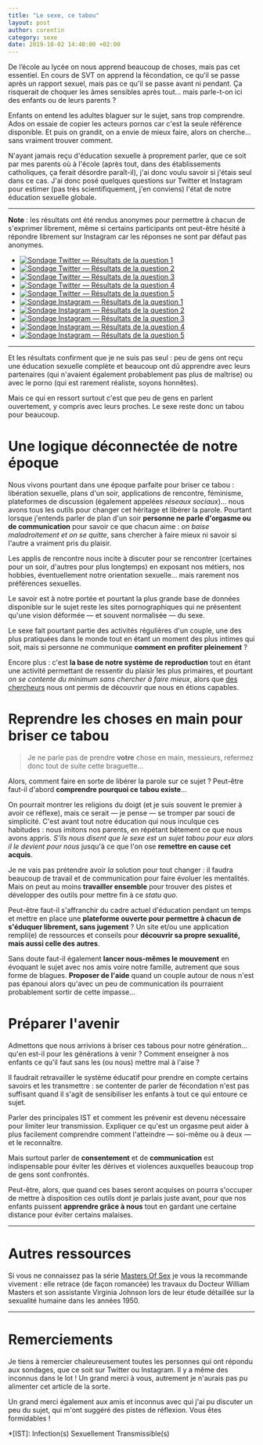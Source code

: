 ```yaml
---
title: "Le sexe, ce tabou"
layout: post
author: corentin
category: sexe
date: 2019-10-02 14:40:00 +02:00
---
```


De l’école au lycée on nous apprend beaucoup de choses, mais pas cet essentiel. En cours de SVT on apprend la fécondation, ce qu’il se passe après un rapport sexuel, mais pas ce qu'il se passe avant ni pendant. Ça risquerait de choquer les âmes sensibles après tout… mais parle-t-on ici des enfants ou de leurs parents ?

Enfants on entend les adultes blaguer sur le sujet, sans trop comprendre. Ados on essaie de copier les acteurs pornos car c'est la seule référence disponible. Et puis on grandit, on a envie de mieux faire, alors on cherche… sans vraiment trouver comment.

N'ayant jamais reçu d'éducation sexuelle à proprement parler, que ce soit par mes parents où à l'école (après tout, dans des établissements catholiques, ça ferait désordre paraît-il), j'ai donc voulu savoir si j'étais seul dans ce cas. J'ai donc posé quelques questions sur Twitter et Instagram pour estimer (pas très scientifiquement, j'en conviens) l'état de notre éducation sexuelle globale.

---

**Note** : les résultats ont été rendus anonymes pour permettre à chacun de s'exprimer librement, même si certains participants ont peut-être hésité à répondre librement sur Instagram car les réponses ne sont par défaut pas anonymes.

<ul class="photos-grid">
	<li><a href="/images/posts/le-sexe-ce-tabou/sondage-twitter-q1.jpg"><img src="/images/posts/le-sexe-ce-tabou/sondage-twitter-q1.jpg" alt="Sondage Twitter — Résultats de la question 1"></a></li>
	<li><a href="/images/posts/le-sexe-ce-tabou/sondage-twitter-q2.jpg"><img src="/images/posts/le-sexe-ce-tabou/sondage-twitter-q2.jpg" alt="Sondage Twitter — Résultats de la question 2"></a></li>
	<li><a href="/images/posts/le-sexe-ce-tabou/sondage-twitter-q3.jpg"><img src="/images/posts/le-sexe-ce-tabou/sondage-twitter-q3.jpg" alt="Sondage Twitter — Résultats de la question 3"></a></li>
	<li><a href="/images/posts/le-sexe-ce-tabou/sondage-twitter-q4.jpg"><img src="/images/posts/le-sexe-ce-tabou/sondage-twitter-q4.jpg" alt="Sondage Twitter — Résultats de la question 4"></a></li>
	<li><a href="/images/posts/le-sexe-ce-tabou/sondage-twitter-q5.jpg"><img src="/images/posts/le-sexe-ce-tabou/sondage-twitter-q5.jpg" alt="Sondage Twitter — Résultats de la question 5"></a></li>
	<li><a href="/images/posts/le-sexe-ce-tabou/sondage-instagram-q1.jpg"><img src="/images/posts/le-sexe-ce-tabou/sondage-instagram-q1.jpg" alt="Sondage Instagram — Résultats de la question 1"></a></li>
	<li><a href="/images/posts/le-sexe-ce-tabou/sondage-instagram-q2.jpg"><img src="/images/posts/le-sexe-ce-tabou/sondage-instagram-q2.jpg" alt="Sondage Instagram — Résultats de la question 2"></a></li>
	<li><a href="/images/posts/le-sexe-ce-tabou/sondage-instagram-q3.jpg"><img src="/images/posts/le-sexe-ce-tabou/sondage-instagram-q3.jpg" alt="Sondage Instagram — Résultats de la question 3"></a></li>
	<li><a href="/images/posts/le-sexe-ce-tabou/sondage-instagram-q4.jpg"><img src="/images/posts/le-sexe-ce-tabou/sondage-instagram-q4.jpg" alt="Sondage Instagram — Résultats de la question 4"></a></li>
	<li><a href="/images/posts/le-sexe-ce-tabou/sondage-instagram-q5.jpg"><img src="/images/posts/le-sexe-ce-tabou/sondage-instagram-q5.jpg" alt="Sondage Instagram — Résultats de la question 5"></a></li>
</ul>

---

Et les résultats confirment que je ne suis pas seul : peu de gens ont reçu une éducation sexuelle complète et beaucoup ont dû apprendre avec leurs partenaires (qui n'avaient également probablement pas plus de maîtrise) ou avec le porno (qui est rarement réaliste, soyons honnêtes).

Mais ce qui en ressort surtout c'est que peu de gens en parlent ouvertement, y compris avec leurs proches. Le sexe reste donc un tabou pour beaucoup.

# Une logique déconnectée de notre époque

Nous vivons pourtant dans une époque parfaite pour briser ce tabou : libération sexuelle, plans d'un soir, applications de rencontre, féminisme, plateformes de discussion (également appelées *réseaux sociaux*)… nous avons tous les outils pour changer cet héritage et libérer la parole. Pourtant lorsque j'entends parler de plan d'un soir **personne ne parle d'orgasme ou de communication** pour savoir ce que chacun aime : *on baise maladroitement et on se quitte*, sans chercher à faire mieux ni savoir si l'autre a vraiment pris du plaisir.

Les applis de rencontre nous incite à discuter pour se rencontrer (certaines pour un soir, d'autres pour plus longtemps) en exposant nos métiers, nos hobbies, éventuellement notre orientation sexuelle… mais rarement nos préférences sexuelles.

Le savoir est à notre portée et pourtant la plus grande base de données disponible sur le sujet reste les sites pornographiques qui ne présentent qu'une vision déformée — et souvent normalisée — du sexe.

Le sexe fait pourtant partie des activités régulières d'un couple, une des plus pratiquées dans le monde tout en étant un moment des plus intimes qui soit, mais si personne ne communique **comment en profiter pleinement** ?

Encore plus : c'est **la base de notre système de reproduction** tout en étant une activité permettant de ressentir du plaisir les plus primaires, et pourtant *on se contente du minimum sans chercher à faire mieux*, alors que [des chercheurs](https://fr.wikipedia.org/wiki/William_Masters_et_Virginia_Johnson) nous ont permis de découvrir que nous en étions capables.

# Reprendre les choses en main pour briser ce tabou

> Je ne parle pas de prendre **votre** chose en main, messieurs, refermez donc tout de suite cette braguette…

Alors, comment faire en sorte de libérer la parole sur ce sujet ? Peut-être faut-il d'abord **comprendre pourquoi ce tabou existe**…

On pourrait montrer les religions du doigt (et je suis souvent le premier à avoir ce réflexe), mais ce serait — je pense — se tromper par souci de simplicité. C'est avant tout notre éducation qui nous inculque ces habitudes : nous imitons nos parents, en répétant bêtement ce que nous avons appris. *S'ils nous disent que le sexe est un sujet tabou pour eux alors il le devient pour nous* jusqu'à ce que l'on ose **remettre en cause cet acquis**.

Je ne vais pas prétendre avoir *la* solution pour tout changer : il faudra beaucoup de travail et de communication pour faire évoluer les mentalités. Mais on peut au moins **travailler ensemble** pour trouver des pistes et développer des outils pour mettre fin à ce *statu quo*.

Peut-être faut-il s'affranchir du cadre actuel d'éducation pendant un temps et mettre en place une **plateforme ouverte pour permettre à chacun de s'éduquer librement, sans jugement** ? Un site et/ou une application rempli(e) de ressources et conseils pour **découvrir sa propre sexualité, mais aussi celle des autres**.

Sans doute faut-il également **lancer nous-mêmes le mouvement** en évoquant le sujet avec nos amis voire notre famille, autrement que sous forme de blagues. **Proposer de l'aide** quand un couple autour de nous n'est pas épanoui alors qu'avec un peu de communication ils pourraient probablement sortir de cette impasse…

# Préparer l'avenir

Admettons que nous arrivions à briser ces tabous pour notre génération… qu'en est-il pour les générations à venir ? Comment enseigner à nos enfants ce qu'il faut sans les (ou nous) mettre mal à l'aise ?

Il faudrait retravailler le système éducatif pour prendre en compte certains savoirs et les transmettre : se contenter de parler de fécondation n'est pas suffisant quand il s'agit de sensibiliser les enfants à tout ce qui entoure ce sujet. 

Parler des principales IST et comment les prévenir est devenu nécessaire pour limiter leur transmission. Expliquer ce qu'est un orgasme peut aider à plus facilement comprendre comment l'atteindre — soi-même ou à deux — et le reconnaître.

Mais surtout parler de **consentement** et de **communication** est indispensable pour éviter les dérives et violences auxquelles beaucoup trop de gens sont confrontés.

Peut-être, alors, que quand ces bases seront acquises on pourra s'occuper de mettre à disposition ces outils dont je parlais juste avant, pour que nos enfants puissent **apprendre grâce à nous** tout en gardant une certaine distance pour éviter certains malaises.

---

# Autres ressources

Si vous ne connaissez pas la série [Masters Of Sex](http://www.allocine.fr/series/ficheserie_gen_cserie=10470.html) je vous la recommande vivement : elle retrace (de façon romancée) les travaux du Docteur William Masters et son assistante Virginia Johnson lors de leur étude détaillée sur la sexualité humaine dans les années 1950.

---

# Remerciements

Je tiens à remercier chaleureusement toutes les personnes qui ont répondu aux sondages, que ce soit sur Twitter ou Instagram. Il y a même des inconnus dans le lot ! Un grand merci à vous, autrement je n'aurais pas pu alimenter cet article de la sorte.

Un grand merci également aux amis et inconnus avec qui j'ai pu discuter un peu du sujet, qui m'ont suggéré des pistes de réflexion. Vous êtes formidables !


*[IST]: Infection(s) Sexuellement Transmissible(s)

